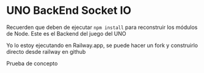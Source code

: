 # UNO BackEnd Socket IO

Recuerden que deben de ejecutar ```npm install``` para reconstruir los módulos de Node.
Este es el Backend del juego del UNO

Yo lo estoy ejecutando en Railway.app, se puede hacer un fork y construirlo directo desde railway en github

Prueba de concepto

